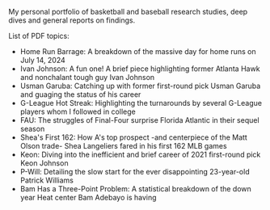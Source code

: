 My personal portfolio of basketball and baseball research studies, deep dives and general reports on findings.

List of PDF topics:
- Home Run Barrage: A breakdown of the massive day for home runs on July 14, 2024
- Ivan Johnson: A fun one! A brief piece highlighting former Atlanta Hawk and nonchalant tough guy Ivan Johnson
- Usman Garuba: Catching up with former first-round pick Usman Garuba and guaging the status of his career
- G-League Hot Streak: Highlighting the turnarounds by several G-League players whom I followed in college
- FAU: The struggles of Final-Four surprise Florida Atlantic in their sequel season
- Shea's First 162: How A's top prospect -and centerpiece of the Matt Olson trade- Shea Langeliers fared in his first 162 MLB games
- Keon: Diving into the inefficient and brief career of 2021 first-round pick Keon Johnson
- P-Will: Detailing the slow start for the ever disappointing 23-year-old Patrick Williams
- Bam Has a Three-Point Problem: A statistical breakdown of the down year Heat center Bam Adebayo is having

